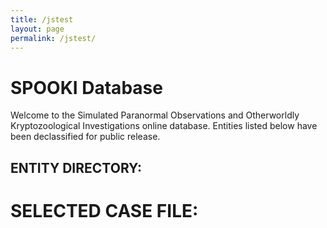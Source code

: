 ```yaml
---
title: /jstest
layout: page
permalink: /jstest/
---
```


# SPOOKI Database

Welcome to the Simulated Paranormal Observations and Otherworldly Kryptozoological Investigations online database. Entities listed below have been declassified for public release.   

## ENTITY DIRECTORY:

<p id="list"></p>

# SELECTED CASE FILE:

<p id="name"></p>
<p id="image"></p>
<p id="description"></p>

<script>
    fileid = ""

    function updateDisplayedFile(fileid) {
        fetch('https://api.airtable.com/v0/appoMmtp6PrLl2ykz/EntityRecords/' + fileid, {
            headers: {Authorization: 'Bearer patCJRVWZh4svbaze.2dafd7f4bc8a2341936747c7dafb1e36ec3a2149397dd9f3aeabfcf5a6726d0e'}
            })
        .then(resp => resp.json())
     .then(json => {
        var image_url = json.fields.Image[0].thumbnails.large.url
        document.getElementById('name').innerHTML = json.fields.Name;
        document.getElementById('image').innerHTML = '<img src="' + image_url + '"alt="alternative-text" width="' + window.screen.height/3 + '"/>'
        document.getElementById("description").innerHTML = json.fields.Description
        });
    }

    fetch('https://api.airtable.com/v0/appoMmtp6PrLl2ykz/EntityRecords', {
    headers: {Authorization: 'Bearer patCJRVWZh4svbaze.2dafd7f4bc8a2341936747c7dafb1e36ec3a2149397dd9f3aeabfcf5a6726d0e'}
    })
    .then(resp => resp.json())
    .then(json => {
        console.log(json)
        var liststring = ""

        for (let i = 0; i < json.records.length; i++) {
            id_string = json.records[i].id.toString().trim()
            directory_string = id_string + " - " + json.records[i].fields.ID + ": " + json.records[i].fields.Name
            console.log(id_string)
            liststring += ('<a href="javascript:;" onclick="updateDisplayedFile(\'' + id_string + '\')">' + directory_string + '</a>\n')
        }

        document.getElementById('list').innerHTML = liststring
    })

    </script>


